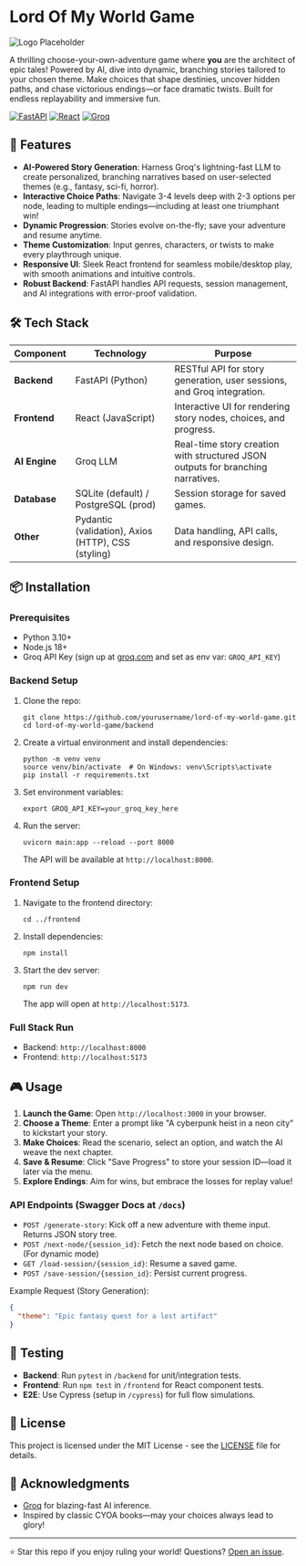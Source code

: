# Lord Of My World Game

![Logo Placeholder](https://via.placeholder.com/800x400?text=Lord+Of+My+World+Game) <!-- Replace with actual logo or screenshot -->

A thrilling choose-your-own-adventure game where **you** are the architect of epic tales! Powered by AI, dive into dynamic, branching stories tailored to your chosen theme. Make choices that shape destinies, uncover hidden paths, and chase victorious endings—or face dramatic twists. Built for endless replayability and immersive fun.

[![FastAPI](https://img.shields.io/badge/FastAPI-005571?style=for-the-badge&logo=fastapi)](https://fastapi.tiangolo.com/) [![React](https://img.shields.io/badge/React-20232A?style=for-the-badge&logo=react&logoColor=61DAFB)](https://reactjs.org/) [![Groq](https://img.shields.io/badge/Groq-FF6B35?style=for-the-badge&logo=groq&logoColor=white)](https://groq.com/)

## 🚀 Features

- **AI-Powered Story Generation**: Harness Groq's lightning-fast LLM to create personalized, branching narratives based on user-selected themes (e.g., fantasy, sci-fi, horror).
- **Interactive Choice Paths**: Navigate 3-4 levels deep with 2-3 options per node, leading to multiple endings—including at least one triumphant win!
- **Dynamic Progression**: Stories evolve on-the-fly; save your adventure and resume anytime.
- **Theme Customization**: Input genres, characters, or twists to make every playthrough unique.
- **Responsive UI**: Sleek React frontend for seamless mobile/desktop play, with smooth animations and intuitive controls.
- **Robust Backend**: FastAPI handles API requests, session management, and AI integrations with error-proof validation.

## 🛠️ Tech Stack

| Component | Technology | Purpose |
|-----------|------------|---------|
| **Backend** | FastAPI (Python) | RESTful API for story generation, user sessions, and Groq integration. |
| **Frontend** | React (JavaScript) | Interactive UI for rendering story nodes, choices, and progress. |
| **AI Engine** | Groq LLM | Real-time story creation with structured JSON outputs for branching narratives. |
| **Database** | SQLite (default) / PostgreSQL (prod) | Session storage for saved games. |
| **Other** | Pydantic (validation), Axios (HTTP), CSS (styling) | Data handling, API calls, and responsive design. |

## 📦 Installation

### Prerequisites
- Python 3.10+
- Node.js 18+
- Groq API Key (sign up at [groq.com](https://groq.com) and set as env var: `GROQ_API_KEY`)

### Backend Setup
1. Clone the repo:
   ```
   git clone https://github.com/yourusername/lord-of-my-world-game.git
   cd lord-of-my-world-game/backend
   ```
2. Create a virtual environment and install dependencies:
   ```
   python -m venv venv
   source venv/bin/activate  # On Windows: venv\Scripts\activate
   pip install -r requirements.txt
   ```
3. Set environment variables:
   ```
   export GROQ_API_KEY=your_groq_key_here
   ```
4. Run the server:
   ```
   uvicorn main:app --reload --port 8000
   ```
   The API will be available at `http://localhost:8000`.

### Frontend Setup
1. Navigate to the frontend directory:
   ```
   cd ../frontend
   ```
2. Install dependencies:
   ```
   npm install
   ```
3. Start the dev server:
   ```
   npm run dev
   ```
   The app will open at `http://localhost:5173`.

### Full Stack Run
- Backend: `http://localhost:8000`
- Frontend: `http://localhost:5173` 

## 🎮 Usage

1. **Launch the Game**: Open `http://localhost:3000` in your browser.
2. **Choose a Theme**: Enter a prompt like "A cyberpunk heist in a neon city" to kickstart your story.
3. **Make Choices**: Read the scenario, select an option, and watch the AI weave the next chapter.
4. **Save & Resume**: Click "Save Progress" to store your session ID—load it later via the menu.
5. **Explore Endings**: Aim for wins, but embrace the losses for replay value!

### API Endpoints (Swagger Docs at `/docs`)
- `POST /generate-story`: Kick off a new adventure with theme input. Returns JSON story tree.
- `POST /next-node/{session_id}`: Fetch the next node based on choice. (For dynamic mode)
- `GET /load-session/{session_id}`: Resume a saved game.
- `POST /save-session/{session_id}`: Persist current progress.

Example Request (Story Generation):
```json
{
  "theme": "Epic fantasy quest for a lost artifact"
}
```

## 🧪 Testing

- **Backend**: Run `pytest` in `/backend` for unit/integration tests.
- **Frontend**: Run `npm test` in `/frontend` for React component tests.
- **E2E**: Use Cypress (setup in `/cypress`) for full flow simulations.

## 📄 License

This project is licensed under the MIT License - see the [LICENSE](LICENSE) file for details.

## 🙏 Acknowledgments

- [Groq](https://groq.com) for blazing-fast AI inference.
- Inspired by classic CYOA books—may your choices always lead to glory!

---

⭐ Star this repo if you enjoy ruling your world! Questions? [Open an issue](https://github.com/yourusername/lord-of-my-world-game/issues).